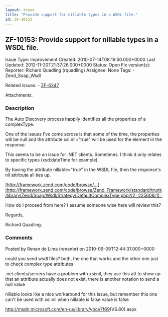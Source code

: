 ```yaml
---
layout: issue
title: "Provide support for nillable types in a WSDL file."
id: ZF-10153
---
```


ZF-10153: Provide support for nillable types in a WSDL file.
------------------------------------------------------------

 Issue Type: Improvement Created: 2010-07-14T08:19:50.000+0000 Last Updated: 2012-11-20T21:37:26.000+0000 Status: Open Fix version(s): 
 Reporter:  Richard Quadling (rquadling)  Assignee:  None  Tags: - Zend\_Soap\_Wsdl
 
 Related issues: - [ZF-6347](/issues/browse/ZF-6347)
 
 Attachments: 
### Description

The Auto Discovery process happily identifies all the properties of a complexType.

One of the issues I've come across is that some of the time, the properties will be null and the attribute xsi:nil="true" will be used for the element in the response.

This seems to be an issue for .NET clients. Sometimes. I think it only relates to specific types (xsd:dateTime for example).

By having the attribute nillable="true" in the WSDL file, then the response's nil attribute all ties up.

[http://framework.zend.com/code/browse/…](http://framework.zend.com/code/browse/Zend_Framework/standard/trunk/library/Zend/Soap/Wsdl/Strategy/DefaultComplexType.php?r2=22560&r1)=

How do I proceed from here? I assume someone wise here will review this?

Regards,

Richard Quadling.

 

 

### Comments

Posted by Renan de Lima (renanbr) on 2010-09-09T12:44:37.000+0000

could you send wsdl files? both, the one that works and the other one just to check complex type attributes

.net clients/servers have a problem with xsi:nil, they use this att to show up that an attribute actually does not exist, there is another notation to send a null value

nillable looks like a nice workaround for this issue, but remember this one can't be used with xsi:nil when nillable is false value is false

<http://msdn.microsoft.com/en-us/library/ybce7f69>(VS.80).aspx

 

 